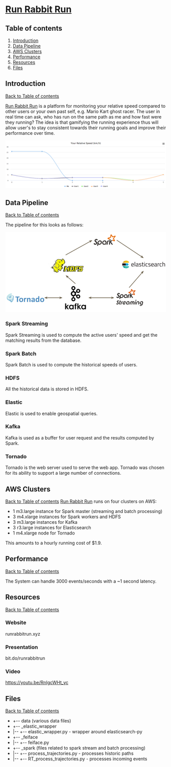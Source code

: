 # [Run Rabbit Run](http://runrabbitrun.xyz)

## Table of contents
1. [Introduction](README.md#introduction)
3. [Data Pipeline](README.md#data-pipeline)
2. [AWS Clusters](README.md#aws-clusters) 
4. [Performance](README.md#performance)
5. [Resources](README.md#resources)
6. [Files](README.md#files)

## Introduction 
[Back to Table of contents](README.md#table-of-contents)

[Run Rabbit Run](http://runrabbitrun.xyz) is a platform for monitoring your
relative speed compared to other users or your own past self, e.g. Mario Kart
ghost racer. The user in real time can ask, who has run on the same path as me
and how fast were they running? The idea is that gamifying the running experience
thus will allow user's to stay consistent towards their running goals and improve 
their performance over time.

![Alt text](misc/runrabbitrun_chart.png?raw=true "Relative Speeds")

## Data Pipeline
[Back to Table of contents](README.md#table-of-contents)

The pipeline for this looks as follows:

![Alt text](misc/runrabbitrun_pipeline.png?raw=true "Data Pipeline")

### Spark Streaming
Spark Streaming is used to compute the active users' speed and get the matching
results from the database.

### Spark Batch
Spark Batch is used to compute the historical speeds of users.

### HDFS
All the historical data is stored in HDFS.

### Elastic
Elastic is used to enable geospatial queries.

### Kafka 
Kafka is used as a buffer for user request and the results computed by Spark.

### Tornado
Tornado is the web server used to serve the web app. Tornado was chosen for
its ability to support a large number of connections.

## AWS Clusters
[Back to Table of contents](README.md#table-of-contents)
[Run Rabbit Run](http://runrabbitrun.xyz) runs on four clusters on AWS:
<ul>
<li>1 m3.large instance for Spark master (streaming and batch processing)</li>
<li>3 m4.xlarge instances for Spark workers and HDFS</li>
<li>3 m3.large instances for Kafka</li>
<li>3 r3.large instances for Elasticsearch</li>
<li>1 m4.xlarge node for Tornado</li>
</ul>
This amounts to a hourly running cost of $1.9.

## Performance
[Back to Table of contents](README.md#table-of-contents)

The System can handle 3000 events/seconds with a ~1 second latency.

## Resources 
[Back to Table of contents](README.md#table-of-contents)

### Website 
runrabbitrun.xyz
### Presentation
bit.do/runrabbitrun
### Video 
https://youtu.be/RnIgcWHt_yc

## Files 
[Back to Table of contents](README.md#table-of-contents)

* +-- data (various data files)
* +-- _elastic_wrapper
* |-- +-- elastic_wrapper.py - wrapper around elasticsearch-py 
* +-- _feiface
* |-- +-- feiface.py 
* +-- _spark (files related to spark stream and batch processing)
* |-- +-- process_trajectories.py - processes historic paths
* |-- +-- RT_process_trajectories.py - processes incoming events 


